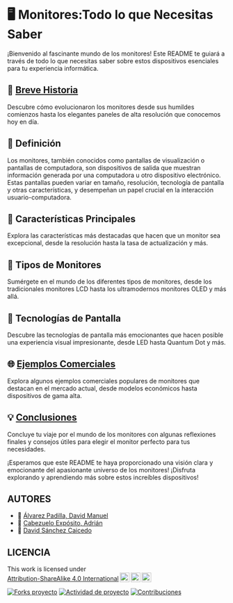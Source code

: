 # 🖥️ Monitores:Todo lo que Necesitas Saber

¡Bienvenido al fascinante mundo de los monitores! Este README te guiará a través de todo lo que necesitas saber sobre estos dispositivos esenciales para tu experiencia informática.

## 📜 [Breve Historia](https://www.youtube.com/watch?v=5saFuMdOJQc)

Descubre cómo evolucionaron los monitores desde sus humildes comienzos hasta los elegantes paneles de alta resolución que conocemos hoy en día.

## 🎯 Definición

Los monitores, también conocidos como pantallas de visualización o pantallas de computadora, son dispositivos de salida que muestran información generada por una computadora u otro dispositivo electrónico. Estas pantallas pueden variar en tamaño, resolución, tecnología de pantalla y otras características, y desempeñan un papel crucial en la interacción usuario-computadora.

## 🌟 Características Principales

Explora las características más destacadas que hacen que un monitor sea excepcional, desde la resolución hasta la tasa de actualización y más.

## 🚀 Tipos de Monitores

Sumérgete en el mundo de los diferentes tipos de monitores, desde los tradicionales monitores LCD hasta los ultramodernos monitores OLED y más allá.

## 🌈 Tecnologías de Pantalla

Descubre las tecnologías de pantalla más emocionantes que hacen posible una experiencia visual impresionante, desde LED hasta Quantum Dot y más.

## 🌐 [Ejemplos Comerciales](ejemploscomerciales.md)

Explora algunos ejemplos comerciales populares de monitores que destacan en el mercado actual, desde modelos económicos hasta dispositivos de gama alta.

## 💡 [Conclusiones](conclusiones.md)

Concluye tu viaje por el mundo de los monitores con algunas reflexiones finales y consejos útiles para elegir el monitor perfecto para tus necesidades.

¡Esperamos que este README te haya proporcionado una visión clara y emocionante del apasionante universo de los monitores! ¡Disfruta explorando y aprendiendo más sobre estos increíbles dispositivos!
## AUTORES

* :pushpin: [Álvarez Padilla, David Manuel](https://github.com/DavidPadilla24)
* :pushpin: [Cabezuelo Expósito, Adrián](https://github.com/AdrianCE94)
* :pushpin: [David Sánchez Caicedo](https://github.com/davidlinesc)
## LICENCIA


 <p xmlns:cc="http://creativecommons.org/ns#" >This work is licensed under <a href="http://creativecommons.org/licenses/by-sa/4.0/?ref=chooser-v1" target="_blank" rel="license noopener noreferrer" style="display:inline-block;">Attribution-ShareAlike 4.0 International<img style="height:22px!important;margin-left:3px;vertical-align:text-bottom;" src="https://mirrors.creativecommons.org/presskit/icons/cc.svg?ref=chooser-v1"><img style="height:22px!important;margin-left:3px;vertical-align:text-bottom;" src="https://mirrors.creativecommons.org/presskit/icons/by.svg?ref=chooser-v1"><img style="height:22px!important;margin-left:3px;vertical-align:text-bottom;" src="https://mirrors.creativecommons.org/presskit/icons/sa.svg?ref=chooser-v1"></a></p> 

[![Forks proyecto](https://img.shields.io/badge/Forks-yellow)](https://github.com/AdrianCE94/informatica-ambiental/forks)
[![Actividad de proyecto](https://img.shields.io/badge/Actividad-red)](https://github.com/AdrianCE94/informatica-ambiental/activity)
[![Contribuciones](https://img.shields.io/badge/Contribuciones-green)](https://github.com/AdrianCE94/informatica-ambiental/graphs/contributors)

